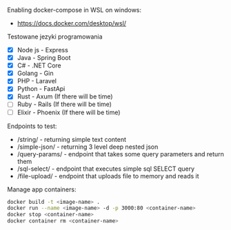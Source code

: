 Enabling docker-compose in WSL on windows:

- https://docs.docker.com/desktop/wsl/

Testowane jezyki programowania

- [x] Node js - Express
- [x] Java - Spring Boot
- [x] C# - .NET Core
- [x] Golang - Gin
- [x] PHP - Laravel
- [x] Python - FastApi
- [x] Rust - Axum (If there will be time)
- [ ] Ruby - Rails (If there will be time)
- [ ] Elixir - Phoenix (If there will be time)

Endpoints to test:

- /string/ - returning simple text content
- /simple-json/ - returning 3 level deep nested json
- /query-params/ - endpoint that takes some query parameters and return them
- /sql-select/ - endpoint that executes simple sql SELECT query
- /file-upload/ - endpoint that uploads file to memory and reads it

Manage app containers:

```bash
docker build -t <image-name> .
docker run --name <image-name> -d -p 3000:80 <container-name>
docker stop <container-name>
docker container rm <container-name>
```
